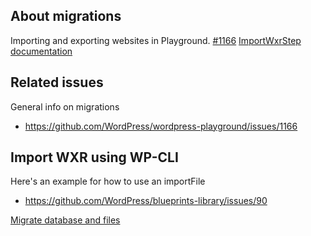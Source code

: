 ## About migrations
Importing and exporting websites in Playground. [#1166](https://github.com/WordPress/wordpress-playground/issues/1166)
[ImportWxrStep documentation ](https://wordpress.github.io/wordpress-playground/blueprints-api/steps#ImportWxrStep)

## Related issues
General info on migrations
- https://github.com/WordPress/wordpress-playground/issues/1166

## Import WXR using WP-CLI
Here's an example for how to use an importFile
- https://github.com/WordPress/blueprints-library/issues/90

[Migrate database and files](./migrate-database-and-files.md)
